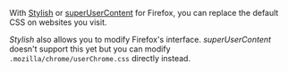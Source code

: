 With [Stylish](https://addons.mozilla.org/en-us/firefox/addon/stylish/) or [superUserContent](https://addons.mozilla.org/en-US/firefox/addon/superusercontent/) for Firefox, you can replace the default CSS on websites you visit.

*Stylish* also allows you to modify Firefox's interface. *superUserContent* doesn't support this yet but you can modify `.mozilla/chrome/userChrome.css` directly instead.
